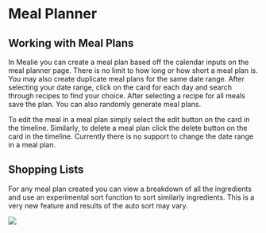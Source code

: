 # Meal Planner

## Working with Meal Plans
In Mealie you can create a meal plan based off the calendar inputs on the meal planner page. There is no limit to how long or how short a meal plan is. You may also create duplicate meal plans for the same date range. After selecting your date range, click on the card for each day and search through recipes to find your choice. After selecting a recipe for all meals save the plan. You can also randomly generate meal plans.

To edit the meal in a meal plan simply select the edit button on the card in the timeline. Similarly, to delete a meal plan click the delete button on the card in the timeline. Currently there is no support to change the date range in a meal plan.


## Shopping Lists
For any meal plan created you can view a breakdown of all the ingredients and use an experimental sort function to sort similarly ingredients. This is a very new feature and results of the auto sort may vary. 

![](../../assets/gifs/meal-plan-demo-v2.gif)

